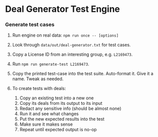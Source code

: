 # Deal Generator Test Engine

### Generate test cases

1. Run engine on real data: `npm run once -- [options]`

2. Look through `data/out/deal-generator.txt` for test cases.

3. Copy a License ID from an interesting group, e.g. `L2169473`.

4. Run `npm run generate-test L2169473`.

5. Copy the printed test-case into the test suite. Auto-format it. Give it a name. Tweak as needed.

6. To create tests with deals:
   1. Copy an existing test into a new one
   2. Copy its deals from its output to its input
   3. Redact any sensitive info (should be almost none)
   4. Run it and see what changes
   5. Put the new expected results into the test
   6. Make sure it makes sense
   7. Repeat until expected output is no-op
